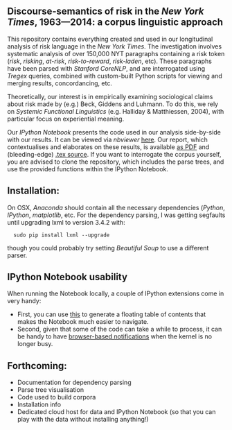 ## Discourse-semantics of risk in the *New York Times*, 1963&mdash;2014: a corpus linguistic approach

This repository contains everything created and used in our longitudinal analysis of risk language in the *New York Times*. The investigation involves systematic analysis of over 150,000 NYT paragraphs containing a risk token (*risk*, *risking*, *at-risk*, *risk-to-reward*, *risk-laden*, etc). These paragraphs have been parsed with *Stanford CoreNLP*, and are interrogated using *Tregex* queries, combined with custom-built Python scripts for viewing and merging results, concordancing, etc. 

Theoretically, our interest is in empirically examining sociological claims about risk made by (e.g.) Beck, Giddens and Luhmann. To do this, we rely on *Systemic Functional Linguistics* (e.g. Halliday & Matthiessen, 2004), with particular focus on experiential meaning.

Our *IPython Notebook* presents the code used in our analysis side-by-side with our results. It can be viewed via *nbviewer* [here](http://nbviewer.ipython.org/github/interrogator/risk/blob/master/risk.ipynb). Our report, which contextualises and elaborates on these results, is available [as PDF](https://raw.githubusercontent.com/interrogator/risk/master/report/risk_report.pdf) and (bleeding-edge) [.tex source](https://github.com/interrogator/risk/blob/master/report/risk_report.tex). If you want to interrogate the corpus yourself, you are advised to clone the repository, which includes the parse trees, and use the provided functions within the IPython Notebook.

## Installation:

On OSX, *Anaconda* should contain all the necessary dependencies (*Python*, *IPython*, *matplotlib*, etc. For the dependency parsing, I was getting segfaults until upgrading lxml to version 3.4.2 with:

      sudo pip install lxml --upgrade

though you could probably try setting *Beautiful Soup* to use a different parser.

## IPython Notebook usability

When running the Notebook locally, a couple of IPython extensions come in very handy:

* First, you can use [this](https://github.com/minrk/ipython_extensions) to generate a floating table of contents that makes the Notebook much easier to navigate.
* Second, given that some of the code can take a while to process, it can be handy to have [browser-based notifications](https://github.com/sjpfenninger/ipython-extensions) when the kernel is no longer busy.

## Forthcoming:

* Documentation for dependency parsing
* Parse tree visualisation
* Code used to build corpora
* Installation info
* Dedicated cloud host for data and IPython Notebook (so that you can play with the data without installing anything!)
